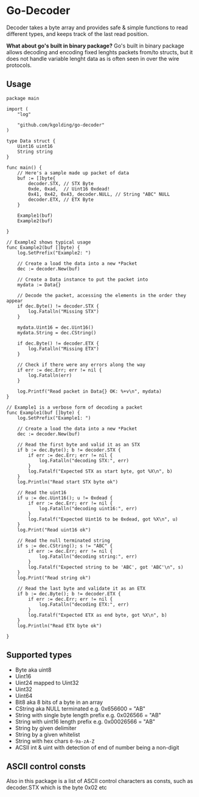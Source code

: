 # Go-Decoder

Decoder takes a byte array and provides safe & simple functions to read different types, and keeps track of the last read position.

**What about go's built in binary package?**
Go's built in binary package allows decoding and encoding fixed lenghts packets from/to structs,
but it does not handle variable lenght data as is often seen in over the wire protocols.

## Usage

````
package main

import (
	"log"

	"github.com/kgolding/go-decoder"
)

type Data struct {
	Uint16 uint16
	String string
}

func main() {
	// Here's a sample made up packet of data
	buf := []byte{
		decoder.STX, // STX Byte
		0xde, 0xad,  // Uint16 0xdead!
		0x41, 0x42, 0x43, decoder.NULL, // String "ABC" NULL
		decoder.ETX, // ETX Byte
	}

	Example1(buf)
	Example2(buf)

}

// Example2 shows typical usage
func Example2(buf []byte) {
	log.SetPrefix("Example2: ")

	// Create a load the data into a new *Packet
	dec := decoder.New(buf)

	// Create a Data instance to put the packet into
	mydata := Data{}

	// Decode the packet, accessing the elements in the order they appear
	if dec.Byte() != decoder.STX {
		log.Fatalln("Missing STX")
	}

	mydata.Uint16 = dec.Uint16()
	mydata.String = dec.CString()

	if dec.Byte() != decoder.ETX {
		log.Fatalln("Missing ETX")
	}

	// Check if there were any errors along the way
	if err := dec.Err; err != nil {
		log.Fatalln(err)
	}

	log.Printf("Read packet in Data{} OK: %+v\n", mydata)
}

// Example1 is a verbose form of decoding a packet
func Example1(buf []byte) {
	log.SetPrefix("Example1: ")

	// Create a load the data into a new *Packet
	dec := decoder.New(buf)

	// Read the first byte and valid it as an STX
	if b := dec.Byte(); b != decoder.STX {
		if err := dec.Err; err != nil {
			log.Fatalln("decoding STX:", err)
		}
		log.Fatalf("Expected STX as start byte, got %X\n", b)
	}
	log.Println("Read start STX byte ok")

	// Read the uint16
	if u := dec.Uint16(); u != 0xdead {
		if err := dec.Err; err != nil {
			log.Fatalln("decoding uint16:", err)
		}
		log.Fatalf("Expected Uint16 to be 0xdead, got %X\n", u)
	}
	log.Print("Read uint16 ok")

	// Read the null terminated string
	if s := dec.CString(); s != "ABC" {
		if err := dec.Err; err != nil {
			log.Fatalln("decoding string:", err)
		}
		log.Fatalf("Expected string to be 'ABC', got 'ABC'\n", s)
	}
	log.Print("Read string ok")

	// Read the last byte and validate it as an ETX
	if b := dec.Byte(); b != decoder.ETX {
		if err := dec.Err; err != nil {
			log.Fatalln("decoding ETX:", err)
		}
		log.Fatalf("Expected ETX as end byte, got %X\n", b)
	}
	log.Println("Read ETX byte ok")

}

````

## Supported types

* Byte aka uint8
* Uint16
* Uint24 mapped to Uint32
* Uint32
* Uint64
* Bit8 aka 8 bits of a byte in an array
* CString aka NULL terminated e.g. 0x656600 = "AB"
* String with single byte length prefix e.g. 0x026566 = "AB"
* String with uint16 length prefix e.g. 0x00026566 = "AB"
* String by given delimiter
* String by a given whitelist
* String with hex chars `0-9a-zA-Z`
* ACSII int & uint with detection of end of number being a non-digit

## ASCII control consts

Also in this package is a list of ASCII control characters as consts, such as decoder.STX which is the byte 0x02 etc